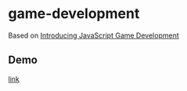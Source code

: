 # game-development

Based on [Introducing JavaScript Game Development](https://www.apress.com/gp/book/9781484232514)

## Demo

[link](https://ajreddevil-asteroids.netlify.com/)

